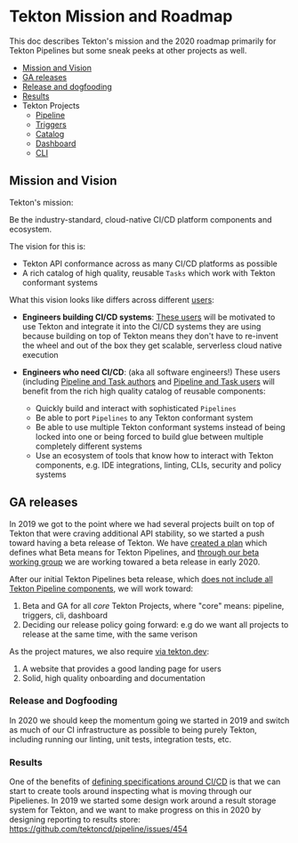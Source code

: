 # Tekton Mission and Roadmap

This doc describes Tekton's mission and the 2020 roadmap primarily
for Tekton Pipelines but some sneak peeks at other projects as well.

- [Mission and Vision](#mission-and-vision)
- [GA releases](#ga-releases)
- [Release and dogfooding](#release-and-dogfooding)
- [Results](#results)
- Tekton Projects
  - [Pipeline](https://github.com/tektoncd/pipeline/blob/master/roadmap.md)
  - [Triggers](https://github.com/tektoncd/triggers/blob/main/roadmap.md)
  - [Catalog](https://github.com/tektoncd/catalog/blob/master/roadmap.md)
  - [Dashboard](https://github.com/tektoncd/dashboard/blob/master/roadmap.md)
  - [CLI](https://github.com/tektoncd/cli/blob/master/ROADMAP.md)

## Mission and Vision

Tekton's mission:

  Be the industry-standard, cloud-native CI/CD platform components and ecosystem.

The vision for this is:

* Tekton API conformance across as many CI/CD platforms as possible
* A rich catalog of high quality, reusable `Tasks` which work with Tekton conformant systems

What this vision looks like differs across different [users](user-profiles.md):

* **Engineers building CI/CD systems**: [These users](user-profiles.md#3-platform-builder)
  will be motivated to use Tekton and integrate it into the CI/CD systems they are using
  because building on top of Tekton means they don't have to re-invent the wheel and out
  of the box they get scalable, serverless cloud native execution
* **Engineers who need CI/CD**: (aka all software engineers!) These users
  (including [Pipeline and Task authors](user-profiles.md#2-pipeline-and-task-authors)
  and [Pipeline and Task users](user-profiles.md#2-pipeline-and-task-users)
  will benefit from the rich high quality catalog of reusable components:

  * Quickly build and interact with sophisticated `Pipelines`
  * Be able to port `Pipelines` to any Tekton conformant system
  * Be able to use multiple Tekton conformant systems instead of being locked into one
    or being forced to build glue between multiple completely different systems
  * Use an ecosystem of tools that know how to interact with Tekton components, e.g.
    IDE integrations, linting, CLIs, security and policy systems

## GA releases

In 2019 we got to the point where we had several projects built on top of Tekton
that were craving additional API stability, so we started a push toward having
a beta release of Tekton. We have
[created a plan](https://docs.google.com/document/d/1H8I2Rk4kLdQaR4mV0A71Qbk-1FxXFrmvisEAjLKT6H0/edit)
which defines what Beta means for Tekton Pipelines, and
[through our beta working group](https://github.com/tektoncd/community/blob/master/working-groups.md#beta-release)
we are working towared a beta release in early 2020.

After our initial Tekton Pipelines beta release, which
[does not include all Tekton Pipeline components](https://docs.google.com/document/d/1H8I2Rk4kLdQaR4mV0A71Qbk-1FxXFrmvisEAjLKT6H0/edit#heading=h.t0sc4hdrr5yq),
we will work toward:

1. Beta and GA for all _core_ Tekton Projects, where "core" means: pipeline, triggers, cli, dashboard
1. Deciding our release policy going forward: e.g do we want all projects to release at the same time,
   with the same verison

As the project matures, we also require [via tekton.dev](https://github.com/tektoncd/website):

1. A website that provides a good landing page for users
1. Solid, high quality onboarding and documentation

### Release and Dogfooding

In 2020 we should keep the momentum going we started in 2019 and switch as much
of our CI infrastructure as possible to being purely Tekton, including running our
linting, unit tests, integration tests, etc.

### Results

One of the benefits of [defining specifications around CI/CD](#mission-and-vision)
is that we can start to create tools around inspecting what is moving through our
Pipelienes. In 2019 we started some design work around a result storage system for
Tekton, and we want to make progress on this in 2020 by designing reporting to
results store: https://github.com/tektoncd/pipeline/issues/454
